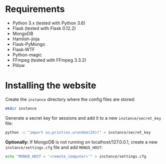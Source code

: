 # Requirements
- Python 3.x (tested with Python 3.6)
- Flask (tested with Flask 0.12.2)
- MongoDB
- Hamlish-jinja
- Flask-PyMongo
- Flask-WTF
- Python-magic
- FFmpeg (tested with FFmpeg 3.3.2)
- Pillow

# Installing the website

Create the `instance` directory where the config files are stored:
```bash
mkdir instance
```

Generate a secret key for sessions and add it to a new `instance/secret_key` file:
```bash
python -c "import os;print(os.urandom(24))" > instance/secret_key
```

**Optionally:** If MongoDB is not running on localhost/127.0.0.1, create a new `instance/settings.cfg` file and add `MONGO_HOST`:
```bash
echo "MONGO_HOST = '<remote_computer>'" > instance/settings.cfg
```
